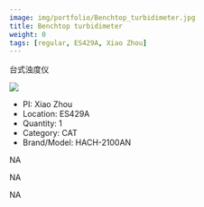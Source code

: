 ```yaml
---
image: img/portfolio/Benchtop_turbidimeter.jpg
title: Benchtop turbidimeter
weight: 0
tags: [regular, ES429A, Xiao Zhou]
---
```


台式浊度仪

<!--more-->

![](../../img/portfolio/Benchtop_turbidimeter.jpg)

- PI: Xiao Zhou
- Location: ES429A
- Quantity: 1
- Category: CAT
- Brand/Model: HACH-2100AN

NA

NA

NA
